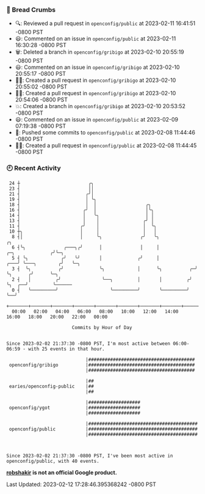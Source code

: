### 🍞 Bread Crumbs

 * 🔍: Reviewed a pull request in  `openconfig/public` at 2023-02-11 16:41:51 -0800 PST
 * 😃: Commented on an issue in `openconfig/public` at 2023-02-11 16:30:28 -0800 PST
 * 🗑: Deleted a branch in `openconfig/gribigo` at 2023-02-10 20:55:19 -0800 PST
 * 😃: Commented on an issue in `openconfig/gribigo` at 2023-02-10 20:55:17 -0800 PST
 * ✍🏼: Created a pull request in `openconfig/gribigo` at 2023-02-10 20:55:02 -0800 PST
 * ✍🏼: Created a pull request in `openconfig/gribigo` at 2023-02-10 20:54:06 -0800 PST
 * 💥: Created a branch in `openconfig/gribigo` at 2023-02-10 20:53:52 -0800 PST
 * 😃: Commented on an issue in `openconfig/public` at 2023-02-09 07:19:38 -0800 PST
 * 🚢: Pushed some commits to `openconfig/public` at 2023-02-08 11:44:46 -0800 PST
 * ✍🏼: Created a pull request in `openconfig/public` at 2023-02-08 11:44:45 -0800 PST

### 🕘 Recent Activity
```
 24 ┼                         ╭╮
 23 ┤                         ││
 21 ┤                        ╭╯│
 19 ┤                        │ ╰╮
 18 ┤                        │  │                  ╭╮
 16 ┤                       ╭╯  │                  │╰╮
 14 ┤                       │   ╰╮                 │ │
 13 ┤                       │    │                ╭╯ │
 11 ┤                      ╭╯    │                │  ╰╮
 10 ┼╮                     │     │                │   │
  8 ┤│                     │     ╰╮              ╭╯   ╰╮                                  ╭╮
  6 ┤╰╮              ╭───╮╭╯      │              │     │                 ╭─╮             ╭╯╰─╮
  5 ┤ ╰╮            ╭╯   ╰╯       │             ╭╯     │             ╭───╯ ╰───╮        ╭╯   ╰─╮
  3 ┤  ╰╮          ╭╯             ╰╮            │      ╰╮          ╭─╯         ╰╮      ╭╯      ╰─╮
  2 ┤   │         ╭╯               ╰──╮         │       │         ╭╯            ╰╮  ╭──╯         ╰──────
  0 ┤   ╰─────────╯                   ╰─────────╯       ╰─────────╯              ╰──╯
    +───────+───────+───────+───────+───────+───────+───────+───────+───────+───────+───────+───────+────
  00:00   02:00   04:00   06:00   08:00   10:00   12:00   14:00   16:00   18:00   20:00   22:00   00:00   

						Commits by Hour of Day


Since 2023-02-02 21:37:30 -0800 PST, I'm most active between 06:00-06:59 - with 25 events in that hour.

```



```
                             |#######################################
 openconfig/gribigo          |#######################################
                             |#######################################

                             |##
 earies/openconfig-public    |##
                             |##

                             |###################
 openconfig/ygot             |###################
                             |###################

                             |########################################
 openconfig/public           |########################################
                             |########################################



Since 2023-02-02 21:37:30 -0800 PST, I've been most active in openconfig/public, with 40 events.

```
**[robshakir](mailto:robjs@google.com) is not an official Google product.**  


Last Updated: 2023-02-12 17:28:46.395368242 -0800 PST
